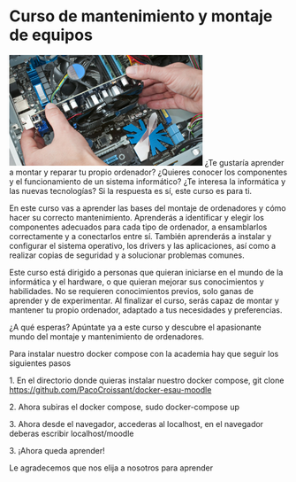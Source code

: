 # Curso de mantenimiento y montaje de equipos
<DOCTYPE html>
<html>
 <head></head>
    <body>
        <img src="foto.png" alt="midocker" height="200" width="350">
        ¿Te gustaría aprender a montar y reparar tu propio ordenador? ¿Quieres conocer los componentes y el funcionamiento de un sistema informático? ¿Te interesa la informática y las nuevas tecnologías? Si la respuesta es sí, este curso es para ti.
        <p>

En este curso vas a aprender las bases del montaje de ordenadores y cómo hacer su correcto mantenimiento. Aprenderás a identificar y elegir los componentes adecuados para cada tipo de ordenador, a ensamblarlos correctamente y a conectarlos entre sí. También aprenderás a instalar y configurar el sistema operativo, los drivers y las aplicaciones, así como a realizar copias de seguridad y a solucionar problemas comunes.
<p>

Este curso está dirigido a personas que quieran iniciarse en el mundo de la informática y el hardware, o que quieran mejorar sus conocimientos y habilidades. No se requieren conocimientos previos, solo ganas de aprender y de experimentar. Al finalizar el curso, serás capaz de montar y mantener tu propio ordenador, adaptado a tus necesidades y preferencias.
<p>

¿A qué esperas? Apúntate ya a este curso y descubre el apasionante mundo del montaje y mantenimiento de ordenadores.
        <p>
        Para instalar nuestro docker compose con la academia hay que seguir los siguientes pasos
        <p>
        1. En el directorio donde quieras instalar nuestro docker compose, 
                git clone https://github.com/PacoCroissant/docker-esau-moodle
        <p>
        2. Ahora subiras el docker compose, 
                sudo docker-compose up
        <p>
        3. Ahora desde el navegador, accederas al localhost, en el navegador deberas escribir
                localhost/moodle
        <p>
        3. ¡Ahora queda aprender!
        <p>
        <p>
        Le agradecemos que nos elija a nosotros para aprender

</body>

</html>